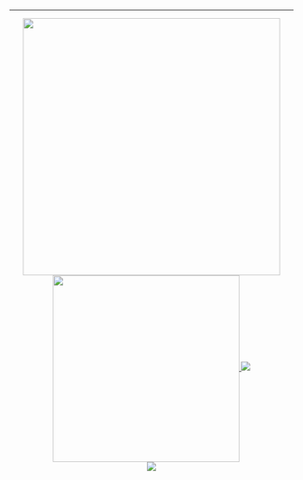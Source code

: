   </p align="center">
<img src="" />

<p align="center">

---

<div align="center">
  <a href="https://github.com/copocaneta">
    <img align="center" width="456" src="https://github-readme-stats.vercel.app/api?username=copocaneta&count_private=true&show_icons=true&theme=vision-friendly-dark" />
    <img align="center" width="331" src="https://github-readme-stats.vercel.app/api/top-langs/?username=copocaneta&layout=compact&langs_count=8&theme=vision-friendly-dark" />
    <img src="http://github-readme-streak-stats.herokuapp.com?user=copocaneta&theme=dark&date_format=M%20j%5B%2C%20Y%5D" />
    <br>
    <img src="https://github-profile-trophy.vercel.app/?username=copocaneta&theme=onedark&title=Commits,Repositories,Issues&column=3" />
  </a>
</div>

<!--
**copocaneta/copocaneta** is a ✨ _special_ ✨ repository because its `README.md` (this file) appears on your GitHub profile.

Here are some ideas to get you started:

- 🔭 I’m currently working on ...
- 🌱 I’m currently learning ...
- 👯 I’m looking to collaborate on ...
- 🤔 I’m looking for help with ...
- 💬 Ask me about ...
- 📫 How to reach me: ...
- 😄 Pronouns: ...
- ⚡ Fun fact: ...
-->

